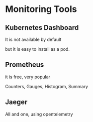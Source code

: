 # Monitoring Tools

## Kubernetes Dashboard

It is not available by default

but it is easy to install as a pod.

## Prometheus

it is free, very popular

Counters, Gauges, Histogram, Summary



## Jaeger

All and one, using opentelemetry

